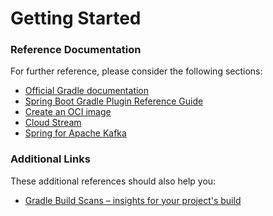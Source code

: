 # Getting Started

### Reference Documentation
For further reference, please consider the following sections:

* [Official Gradle documentation](https://docs.gradle.org)
* [Spring Boot Gradle Plugin Reference Guide](https://docs.spring.io/spring-boot/3.4.1/gradle-plugin)
* [Create an OCI image](https://docs.spring.io/spring-boot/3.4.1/gradle-plugin/packaging-oci-image.html)
* [Cloud Stream](https://docs.spring.io/spring-cloud-stream/reference/)
* [Spring for Apache Kafka](https://docs.spring.io/spring-boot/3.4.1/reference/messaging/kafka.html)

### Additional Links
These additional references should also help you:

* [Gradle Build Scans – insights for your project's build](https://scans.gradle.com#gradle)

